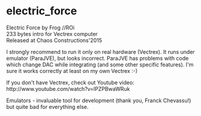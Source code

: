 # electric_force

Electric Force by Frog //ROi<br>
233 bytes intro for Vectrex computer<br>
Released at Chaos Constructions'2015

<p>I strongly recommend to run it only on real hardware (Vectrex). It runs under emulator (ParaJVE), but looks incorrect. ParaJVE has problems with code which change DAC while integrating 
(and some other specific features). I'm sure it works correctly at least on my own Vectrex :-)

<p>If you don't have Vectrex, check out Youtube video: http://www.youtube.com/watch?v=lPZPBwaWRuk

<p>Emulators - invaluable tool for development (thank you, Franck Chevassu!) but quite bad for everything else.

